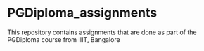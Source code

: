 # PGDiploma_assignments
This repository contains assignments that are done as part of the PGDiploma course from IIIT, Bangalore
